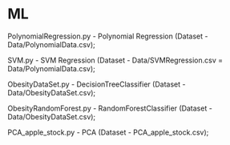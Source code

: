 # ML
PolynomialRegression.py - Polynomial Regression (Dataset - Data/PolynomialData.csv);

SVM.py - SVM Regression (Dataset - Data/SVMRegression.csv = Data/PolynomialData.csv);

ObesityDataSet.py - DecisionTreeClassifier (Dataset - Data/ObesityDataSet.csv);

ObesityRandomForest.py - RandomForestClassifier (Dataset - Data/ObesityDataSet.csv);

PCA_apple_stock.py - PCA (Dataset - PCA_apple_stock.csv);
